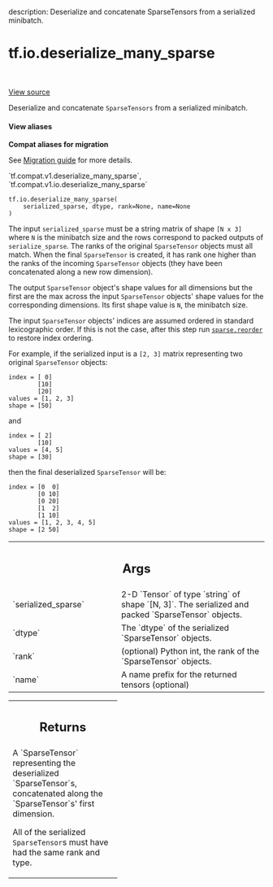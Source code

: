 description: Deserialize and concatenate SparseTensors from a serialized minibatch.

<div itemscope itemtype="http://developers.google.com/ReferenceObject">
<meta itemprop="name" content="tf.io.deserialize_many_sparse" />
<meta itemprop="path" content="Stable" />
</div>

# tf.io.deserialize_many_sparse

<!-- Insert buttons and diff -->

<table class="tfo-notebook-buttons tfo-api nocontent" align="left">

</table>

<a target="_blank" class="external" href="/code/stable/tensorflow/python/ops/sparse_ops.py">View source</a>



Deserialize and concatenate `SparseTensors` from a serialized minibatch.


<section class="expandable">
  <h4 class="showalways">View aliases</h4>
  <p>
<b>Compat aliases for migration</b>
<p>See
<a href="https://www.tensorflow.org/guide/migrate">Migration guide</a> for
more details.</p>
<p>`tf.compat.v1.deserialize_many_sparse`, `tf.compat.v1.io.deserialize_many_sparse`</p>
</p>
</section>

<pre class="devsite-click-to-copy prettyprint lang-py tfo-signature-link">
<code>tf.io.deserialize_many_sparse(
    serialized_sparse, dtype, rank=None, name=None
)
</code></pre>



<!-- Placeholder for "Used in" -->

The input `serialized_sparse` must be a string matrix of shape `[N x 3]` where
`N` is the minibatch size and the rows correspond to packed outputs of
`serialize_sparse`.  The ranks of the original `SparseTensor` objects
must all match.  When the final `SparseTensor` is created, it has rank one
higher than the ranks of the incoming `SparseTensor` objects (they have been
concatenated along a new row dimension).

The output `SparseTensor` object's shape values for all dimensions but the
first are the max across the input `SparseTensor` objects' shape values
for the corresponding dimensions.  Its first shape value is `N`, the minibatch
size.

The input `SparseTensor` objects' indices are assumed ordered in
standard lexicographic order.  If this is not the case, after this
step run <a href="../../tf/sparse/reorder.md"><code>sparse.reorder</code></a> to restore index ordering.

For example, if the serialized input is a `[2, 3]` matrix representing two
original `SparseTensor` objects:

    index = [ 0]
            [10]
            [20]
    values = [1, 2, 3]
    shape = [50]

and

    index = [ 2]
            [10]
    values = [4, 5]
    shape = [30]

then the final deserialized `SparseTensor` will be:

    index = [0  0]
            [0 10]
            [0 20]
            [1  2]
            [1 10]
    values = [1, 2, 3, 4, 5]
    shape = [2 50]

<!-- Tabular view -->
 <table class="responsive fixed orange">
<colgroup><col width="214px"><col></colgroup>
<tr><th colspan="2"><h2 class="add-link">Args</h2></th></tr>

<tr>
<td>
`serialized_sparse`<a id="serialized_sparse"></a>
</td>
<td>
2-D `Tensor` of type `string` of shape `[N, 3]`.
The serialized and packed `SparseTensor` objects.
</td>
</tr><tr>
<td>
`dtype`<a id="dtype"></a>
</td>
<td>
The `dtype` of the serialized `SparseTensor` objects.
</td>
</tr><tr>
<td>
`rank`<a id="rank"></a>
</td>
<td>
(optional) Python int, the rank of the `SparseTensor` objects.
</td>
</tr><tr>
<td>
`name`<a id="name"></a>
</td>
<td>
A name prefix for the returned tensors (optional)
</td>
</tr>
</table>



<!-- Tabular view -->
 <table class="responsive fixed orange">
<colgroup><col width="214px"><col></colgroup>
<tr><th colspan="2"><h2 class="add-link">Returns</h2></th></tr>
<tr class="alt">
<td colspan="2">
A `SparseTensor` representing the deserialized `SparseTensor`s,
concatenated along the `SparseTensor`s' first dimension.

All of the serialized `SparseTensor`s must have had the same rank and type.
</td>
</tr>

</table>

